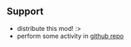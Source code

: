 ## Support
- distribute this mod! :>
- perform some activity in [github repo](https://github.com/user95401/UnpublishedMods)